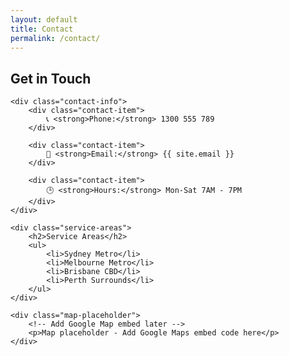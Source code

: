 ```yaml
---
layout: default
title: Contact
permalink: /contact/
---
```


<section class="contact">
    <h1>Get in Touch</h1>

    <div class="contact-info">
        <div class="contact-item">
            📞 <strong>Phone:</strong> 1300 555 789
        </div>
        
        <div class="contact-item">
            📧 <strong>Email:</strong> {{ site.email }}
        </div>
        
        <div class="contact-item">
            🕒 <strong>Hours:</strong> Mon-Sat 7AM - 7PM
        </div>
    </div>

    <div class="service-areas">
        <h2>Service Areas</h2>
        <ul>
            <li>Sydney Metro</li>
            <li>Melbourne Metro</li>
            <li>Brisbane CBD</li>
            <li>Perth Surrounds</li>
        </ul>
    </div>

    <div class="map-placeholder">
        <!-- Add Google Map embed later -->
        <p>Map placeholder - Add Google Maps embed code here</p>
    </div>
</section>
